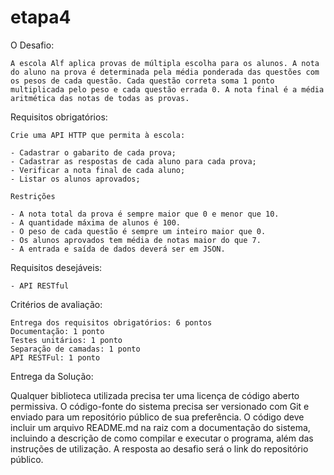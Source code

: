 # etapa4


O Desafio:
	
	A escola Alf aplica provas de múltipla escolha para os alunos. A nota do aluno na prova é determinada pela média ponderada das questões com os pesos de cada questão. Cada questão correta soma 1 ponto multiplicada pelo peso e cada questão errada 0. A nota final é a média aritmética das notas de todas as provas.

Requisitos obrigatórios:
	
	Crie uma API HTTP que permita à escola: 

	- Cadastrar o gabarito de cada prova;
	- Cadastrar as respostas de cada aluno para cada prova;
	- Verificar a nota final de cada aluno;
	- Listar os alunos aprovados;

	Restrições

	- A nota total da prova é sempre maior que 0 e menor que 10.
	- A quantidade máxima de alunos é 100.
	- O peso de cada questão é sempre um inteiro maior que 0.
	- Os alunos aprovados tem média de notas maior do que 7.
	- A entrada e saída de dados deverá ser em JSON.
	
Requisitos desejáveis:
	
    - API RESTful

Critérios de avaliação:
	
	Entrega dos requisitos obrigatórios: 6 pontos
	Documentação: 1 ponto
	Testes unitários: 1 ponto
	Separação de camadas: 1 ponto
	API RESTFul: 1 ponto



Entrega da Solução:

Qualquer biblioteca utilizada precisa ter uma licença de código aberto permissiva.
O código-fonte do sistema precisa ser versionado com Git e enviado para um repositório público de sua preferência.
O código deve incluir um arquivo README.md na raiz com a documentação do sistema, incluindo a descrição de como compilar e executar o programa, além das instruções de utilização.
A resposta ao desafio será o link do repositório público.



